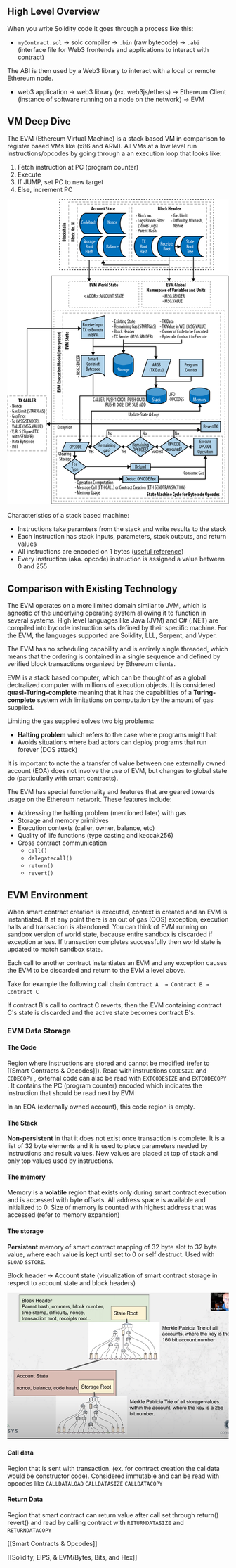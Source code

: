 ## High Level Overview

When you write Solidity code it goes through a process like this:

- `myContract.sol`  → solc compiler → `.bin` (raw bytecode) → `.abi`  (interface file for Web3 frontends and applications to interact with contract)

The ABI is then used by a Web3 library to interact with a local or remote Ethereum node.

- web3 application → web3 library (ex. web3js/ethers) → Ethereum Client (instance of software running on a node on the network) → EVM

## VM Deep Dive

The EVM (Ethereum Virtual Machine) is a stack based VM in comparison to register based VMs like (x86 and ARM). All VMs at a low level run instructions/opcodes by going through a an execution loop that looks like:

1. Fetch instruction at PC (program counter)
2. Execute
3. If JUMP, set PC to new target
4. Else, increment PC 

![](assets/image%204.png)

Characteristics of a stack based machine:

- Instructions take paramters from the stack and write results to the stack
- Each instruction has stack inputs, parameters, stack outputs, and return values
- All instructions are encoded on 1 bytes ([useful reference](obsidian://open?vault=Ethereum&file=Bytes%2C%20Bits%2C%20and%20Hex))
- Every instruction (aka. opcode) instruction is assigned a value between 0 and 255

## Comparison with Existing Technology

The EVM operates on a more limited domain similar to JVM, which is agnostic of the underlying operating system allowing it to function in several systems. High level languages like Java (JVM) and C# (.NET) are compiled into bycode instruction sets defined by their specific machine. For the EVM, the languages supported are Solidity, LLL, Serpent, and Vyper.

The EVM has no scheduling capability and is entirely single threaded, which means that the ordering is contained in a single sequence and defined by verified block transactions organized by Ethereum clients.

EVM is a stack based computer, which can be thought of as a global dectralized computer with millions of execution objects. It is considered **quasi-Turing-complete** meaning that it has the capabilities of a **Turing-complete** system with limitations on computation by the amount of gas supplied.

Limiting the gas supplied solves two big problems:

- **Halting problem** which refers to the case where programs might halt
- Avoids situations where bad actors can deploy programs that run forever (DOS attack)

It is important to note the a transfer of value between one externally owned account (EOA) does not involve the use of EVM, but changes to global state do (particularlly with smart contracts). 

The EVM has special functionality and features that are geared towards usage on the Ethereum network. These features include:

- Addressing the halting problem (mentioned later) with gas
- Storage and memory primitives
- Execution contexts (caller, owner, balance, etc)
- Quality of life functions (type casting and keccak256)
- Cross contract communication 
	- `call()`
	-  `delegatecall()`
	- `return()`
	- `revert()`

## EVM Environment

When smart contract creation is executed, context is created and an EVM is instantiated. If at any point there is an out of gas (OOS) exception, execution halts and transaction is abandoned. You can think of EVM running on sandbox version of world state, because entire sandbox is discarded if exception arises. If transaction completes successfully then world state is updated to match sandbox state.

Each call to another contract instantiates an EVM and any exception causes the EVM to be discarded and return to the EVM a level above.

Take for example the following call chain 
`Contract A  → Contract B → Contract C`

If contract B's call to contract C reverts, then the EVM containing contract C's state is discarded and the active state becomes contract B's.

### EVM Data Storage

#### The Code

Region where instructions are stored and cannot be modified (refer to [[Smart Contracts & Opcodes]]). Read with instructions `CODESIZE` and `CODECOPY` , external code can also be read with `EXTCODESIZE` and `EXTCODECOPY` . It contains the PC (program counter) encoded which indicates the instruction that should be read next by EVM

In an EOA (externally owned account), this code region is empty.

#### The Stack

**Non-persistent** in that it does not exist once transaction is complete. It is a list of 32 byte elements and it is used to place parameters needed by instructions and result values. New values are placed at top of stack and only top values used by instructions.


#### The memory

Memory is a **volatile** region that exists only during smart contract execution and is accessed with byte offsets. All address space is available and initialized to 0. Size of memory is counted with highest address that was accessed (refer to memory expansion)

#### The storage

**Persistent** memory of smart contract mapping of 32 byte slot to 32 byte value, where each value is kept until set to 0 or self destruct. Used with `SLOAD` `SSTORE`.

Block header → Account state (visualization of smart contract storage in respect to account state and block headers)

![](assets/evm-illust.png)

#### Call data

Region that is sent with transaction. (ex. for contract creation the calldata would be constructor code). Considered immutable and can be read with opcodes like `CALLDATALOAD` `CALLDATASIZE` `CALLDATACOPY`

#### Return Data

Region that smart contract can return value after call set through return() revert() and read by calling contract with `RETURNDATASIZE` and `RETURNDATACOPY`

[[Smart Contracts & Opcodes]]

[[Solidity, EIPS, & EVM/Bytes, Bits, and Hex]]


